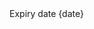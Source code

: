 <View style={styles.datePickerView}>
    <Text style={{ fontFamily: 'PoppinsMedium' , fontSize: 14, marginBottom: 5, }}>
        Expiry date
    </Text>
    <View style={styles.datePicker}>
        <TouchableOpacity activeOpacity={0.5}>
            <Text style={styles.text}>{date}</Text>
            <Ionicons name='caret-down-outline' size={24} />
        </TouchableOpacity>
    </View>
</View>
